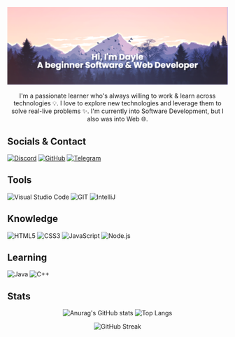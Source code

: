 [![Header Banner](https://github.com/DayleSacoto/daylesacoto/blob/master/assets/banner.png)](https://github.com/DayleSacoto)

<p align="center">
    I'm a passionate learner who's always willing to work & learn across technologies 💡. I love to explore new technologies and leverage them to solve real-live problems ✨. I'm currently into Software Development, but I also was into Web 🌐. 
</p> 

<h2>Socials & Contact</h2>

[![Discord](https://img.shields.io/badge/discord-161616?style=for-the-badge&logo=discord)](http://discordapp.com/users/401363666601246720) 
[![GitHub](https://img.shields.io/badge/github-161616?style=for-the-badge&logo=github)](https://github.com/DayleSacoto)
[![Telegram](https://img.shields.io/badge/Telegram-161616?style=for-the-badge&logo=Telegram)](https://t.me/SacotoDayle) 

<h2>Tools</h2>

![Visual Studio Code](https://img.shields.io/badge/VSCode-161616?style=for-the-badge&logo=visualstudiocode&logoColor=24ABF2)
![GIT](https://img.shields.io/badge/git-161616?style=for-the-badge&logo=git)
![IntelliJ](https://img.shields.io/badge/IntelliJ-161616?style=for-the-badge&logo=intellijidea)


<h2>Knowledge</h2>

![HTML5](https://img.shields.io/badge/HTLM5-161616?style=for-the-badge&logo=html5)
![CSS3](https://img.shields.io/badge/CSS3-161616?style=for-the-badge&logo=CSS3&logoColor=1572B6)
![JavaScript](https://img.shields.io/badge/javascript-161616?style=for-the-badge&logo=javascript)
![Node.js](https://img.shields.io/badge/Node.js-161616?style=for-the-badge&logo=Node.JS)

<h2>Learning</h2>

![Java](https://img.shields.io/badge/JDK-161616?style=for-the-badge&logo=openjdk&logoColor=EF3337)
![C++](https://img.shields.io/badge/c++-161616?style=for-the-badge&logo=c%2B%2B&logoColor=659BD3)

<h2>Stats</h2>
<div align="center">

![Anurag's GitHub stats](https://github-readme-stats.vercel.app/api?username=daylesacoto&hide_border=true&show_icons=true&theme=dark&title_color=9D98C2&icon_color=9D98C2)
![Top Langs](https://github-readme-stats.vercel.app/api/top-langs/?username=daylesacoto&hide_border=true&theme=dark&title_color=9D98C2)

![GitHub Streak](http://github-readme-streak-stats.herokuapp.com?user=DayleSacoto&theme=dark&hide_border=true&ring=9D98C2&fire=9D98C2&currStreakLabel=9D98C2)
</div>


